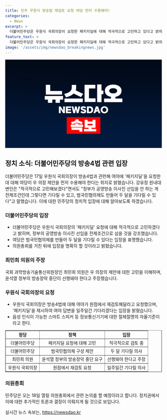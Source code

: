 ```yaml
---
title: 민주 우원식 방송법 재검토 요청 여당 먼저 수용해야!
categories:
  - News
excerpt: >
  더불어민주당은 우원식 국회의장이 요청한 패키지딜에 대해 적극적으로 고민하고 있다고 밝히며, 그동안 방송장악으로 파행한 윤석열 정부의 중단이 선행돼야 한다고 주장했다. 과방위원장인 최민희 의원도 윤 정부의 방송장악 중단이 필수적이라며 해당 내용이 민주당 과방위원들의 대체적 입장이라고 덧붙였다. 곧바로 여야 간의 대화가 이뤄지고, 관련 논의가 18일 열리는 의원총회에서 진행될 것으로 보인다.
feature_text: >
  더불어민주당은 우원식 국회의장이 요청한 패키지딜에 대해 적극적으로 고민하고 있다고 밝히며, 그동안 방송장악으로 파행한 윤석열 정부의 중단이 선행돼야 한다고 주장했다. 과방위원장인 최민희 의원도 윤 정부의 방송장악 중단이 필수적이라며 해당 내용이 민주당 과방위원들의 대체적 입장이라고 덧붙였다. 곧바로 여야 간의 대화가 이뤄지고, 관련 논의가 18일 열리는 의원총회에서 진행될 것으로 보인다.
image: '/assets/img/newsdao_breakingnews.jpg'
---
```


<p><img src="/assets/img/newsdao_breakingnews.jpg" alt="flaretime 속보" /></p>

<h2 data-ke-size="size26">정치 소식: 더불어민주당의 방송4법 관련 입장</h2>

<p data-ke-size="size16">더불어민주당은 17일 우원식 국회의장이 방송4법과 관련해 여야에 '패키지딜'을 요청한 데 대해 여당이 우 의장 제안을 먼저 수용해야 한다는 취지로 밝혔습니다. 강유정 원내대변인은 "적극적으로 고민해보겠다"면서도 "정부가 공영방송 이사진 선임을 안 하는 게 전제조건인데 그렇다면 기다릴 수 있고, 범국민협의체도 만들어 두 달을 기다릴 수 있다"고 말했습니다. 이에 대한 민주당의 정치적 입장에 대해 알아보도록 하겠습니다.</p>

<h3 data-ke-size="size23">더불어민주당의 입장</h3>

<ul>
  <li>더불어민주당은 우원식 국회의장의 '패키지딜' 요청에 대해 적극적으로 고민하겠다고 밝히며, 정부의 공영방송 이사진 선임을 전제조건으로 삼을 것을 강조했습니다.</li>
  <li>여당은 범국민협의체를 만들어 두 달을 기다릴 수 있다는 입장을 표명했습니다.</li>
  <li>의원총회를 거친 뒤에 입장을 명확히 할 것이라고 밝혔습니다.</li>
</ul>

<h3 data-ke-size="size23">최민희 의원의 주장</h3>

<p data-ke-size="size16">국회 과학방송기술통신위원장인 최민희 의원은 우 의장의 제안에 대한 고민을 이해하며, 윤석열 정부의 방송장악 중단이 선행돼야 한다고 주장했습니다.</p>

<h3 data-ke-size="size23">우원식 국회의장의 요청</h3>

<ul>
  <li>우원식 국회의장은 방송4법에 대해 여야가 원점에서 재검토해달라고 요청했으며, '패키지딜'을 제시하여 여야 답변을 일주일간 기다리겠다는 입장을 밝혔습니다.</li>
  <li>음성 인식이 가능한 스마트 스피커 등 정보통신기기에 대한 절체절명의 자율기준이라고 한다.</li>
</ul>

<table style="width: 100%;" border="1">
<tbody>
<tr>
<td style="text-align: center; height: 17px;"><b>정당</b></td>
<td style="text-align: center; height: 17px;"><b>정책</b></td>
<td style="text-align: center; height: 17px;"><b>입장</b></td>
</tr>
<tr>
<td style="text-align: center; height: 17px;">더불어민주당</td>
<td style="text-align: center; height: 17px;">패키지딜 요청에 대해 고민</td>
<td style="text-align: center; height: 17px;">적극적으로 검토 중</td>
</tr>
<tr>
<td style="text-align: center; height: 17px;">더불어민주당</td>
<td style="text-align: center; height: 17px;">범국민협의체 구성 제안</td>
<td style="text-align: center; height: 17px;">두 달 기다릴 의사</td>
</tr>
<tr>
<td style="text-align: center; height: 17px;">최민희 의원</td>
<td style="text-align: center; height: 17px;">윤석열 정부의 방송장악 중단 요구</td>
<td style="text-align: center; height: 17px;">선행돼야 한다고 주장</td>
</tr>
<tr>
<td style="text-align: center; height: 17px;">우원식 국회의장</td>
<td style="text-align: center; height: 17px;">원점에서 재검토 요청</td>
<td style="text-align: center; height: 17px;">일주일간 기다릴 의사</td>
</tr>
</tbody>
</table>

<h3 data-ke-size="size23">의원총회</h3>

<p data-ke-size="size16">민주당은 오는 18일 열릴 의원총회에서 관련 논의를 할 예정이라고 합니다. 정치권에서 이에 대한 추가적인 토론과 결정이 이뤄지게 될 것으로 보입니다.</p>
실시간 뉴스 속보는, <a href="https://newsdao.kr" rel="dofollow">https://newsdao.kr</a>


